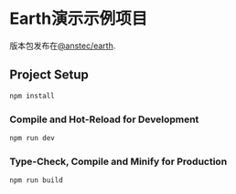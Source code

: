# Earth演示示例项目

版本包发布在[@anstec/earth](https://www.npmjs.com/package/@anstec/earth).  

## Project Setup

```sh
npm install
```

### Compile and Hot-Reload for Development

```sh
npm run dev
```

### Type-Check, Compile and Minify for Production

```sh
npm run build
```
